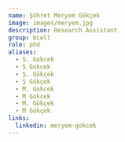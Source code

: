 ```yaml
---
name: Şöhret Meryem Gökçek
image: images/meryem.jpg
description: Research Assistant
group: bcell
role: phd
aliases:
  - S. Gokcek
  - S Gokcek
  - Ş. Gökçek
  - Ş Gökçek
  - M. Gokcek
  - M Gokcek
  - M. Gökçek
  - M Gökçek
links:
  linkedin: meryem-gokcek
---
```



